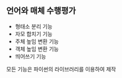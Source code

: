 ## 언어와 매체 수행평가 
- 형태소 분리 기능
- 자모 합치기 기능
- 주체 높임 변환 기능
- 객체 높임 변환 기능
- 띄어쓰기 기능

모든 기능은 파이썬의 라이브러리를 이용하여 제작
